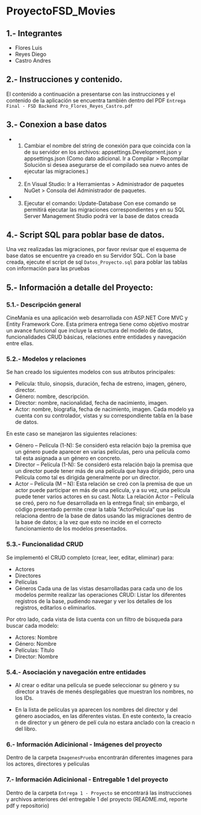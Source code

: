 # ProyectoFSD_Movies

## 1.- Integrantes
- Flores Luis
- Reyes Diego
- Castro Andres

## 2.- Instrucciones y contenido.
El contenido a continuación a presentarse con las instrucciones y el contenido de la aplicación se 
encuentra también dentro del PDF `Entrega Final - FSD Backend Pro_Flores_Reyes_Castro.pdf`

## 3.- Conexion a base datos
  - 1) Cambiar el nombre del string de conexión para que coincida con la de su servidor en los archivos: appsettings.Development.json y appsettings.json
       (Como dato adicional. Ir a Compilar > Recompilar Solución si desea asegurarse de el compilado sea nuevo antes de ejecutar las migraciones.)
  - 2) En Visual Studio: Ir a Herramientas > Administrador de paquetes NuGet > Consola del Administrador de paquetes.
  - 3)  Ejecutar el comando: Update-Database
Con ese comando se permitirá ejecutar las migraciones correspondientes y en su SQL Server Management Studio podrá ver la base de datos creada

## 4.- Script SQL para poblar base de datos.
Una vez realizadas las migraciones, por favor revisar que el esquema de base
datos se encuentre ya creado en su Servidor SQL. Con la base creada, ejecute
el script de sql `Datos_Proyecto.sql` para poblar las tablas con información
para las pruebas

## 5.- Información a detalle del Proyecto:
### 5.1.- Descripción general
CineManía es una aplicación web desarrollada con ASP.NET Core MVC y Entity
Framework Core. Esta primera entrega tiene como objetivo mostrar un avance
funcional que incluye la estructura del modelo de datos, funcionalidades CRUD
básicas, relaciones entre entidades y navegación entre ellas.

### 5.2.- Modelos y relaciones
Se han creado los siguientes modelos con sus atributos principales:
- Película: título, sinopsis, duración, fecha de estreno, imagen, género, director.
- Género: nombre, descripción.
- Director: nombre, nacionalidad, fecha de nacimiento, imagen.
- Actor: nombre, biografía, fecha de nacimiento, imagen.
Cada modelo ya cuenta con su controlador, vistas y su correspondiente tabla en la base de datos.

En este caso se manejaron las siguientes relaciones:
- Género – Película (1-N): Se consideró esta relación bajo la premisa que un género puede aparecer en varias películas, pero una película como tal esta asignada a un género en concreto.
- Director – Película (1-N): Se consideró esta relación bajo la premisa que un director puede tener más de una película que haya dirigido, pero una Película como tal es dirigida generalmente por un director.
- Actor – Película (M – N): Esta relación se creó con la premisa de que un actor puede participar en más de una película, y a su vez, una película puede tener varios actores en su cast. 
Nota: La relación Actor – Película se creó, pero no fue desarrollada en la entrega final; sin embargo, el código presentado permite crear la tabla “ActorPelicula” que las relaciona dentro de la base de datos usando las migraciones dentro de la base de datos; a la vez que esto no incide en el correcto funcionamiento de los modelos presentados.

### 5.3.- Funcionalidad CRUD
Se implementó el CRUD completo (crear, leer, editar, eliminar) para:
- Actores
- Directores
- Películas
- Géneros
Cada una de las vistas desarrolladas para cada uno de los modelos permite realizar las operaciones CRUD: Listar los diferentes registros de la base, pudiendo navegar y ver los detalles de los registros, editarlos o eliminarlos.

Por otro lado, cada vista de lista cuenta con un filtro de búsqueda para buscar cada modelo:
- Actores: Nombre
- Género: Nombre
- Películas: Título
- Director: Nombre

### 5.4.- Asociación y navegación entre entidades
- Al crear o editar una película se puede seleccionar su género y su
director a través de menés desplegables que muestran los nombres,
no los IDs.

- En la lista de películas ya aparecen los nombres del director y del
género asociados, en las diferentes vistas. En este contexto, la creacio n
de director y un género de pelí cula no estara anclado con la creacio n
del libro.

### 6.- Información Adicinional - Imágenes del proyecto
Dentro de la carpeta `ImagenesPrueba` encontrarán diferentes imagenes para los 
actores, directores y peliculas

### 7.- Información Adicinional - Entregable 1 del proyecto
Dentro de la carpeta `Entrega 1 - Proyecto` se encontrará las instrucciones y archivos anteriores 
del entregable 1 del proyecto (README.md, reporte pdf y repositorio)


